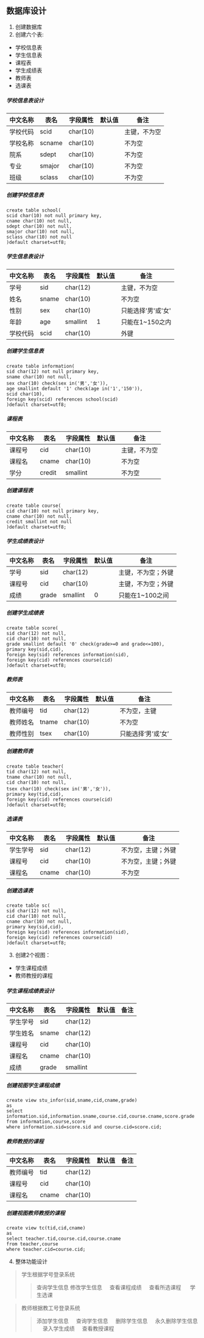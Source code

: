 ## 数据库设计

1. 创建数据库
2. 创建六个表:  
 * 学校信息表  
 * 学生信息表   
 * 课程表    
 * 学生成绩表       
 * 教师表     
 * 选课表
##### 学校信息表设计
| 中文名称 | 表名 | 字段属性 | 默认值 | 备注 |
|---------|-----|---------|--------|-----|  
| 学校代码 | scid | char(10) |   | 主键，不为空 |  
| 学校名称 | scname | char(10) |   | 不为空 |  
| 院系 | sdept | char(10) |   | 不为空 |  
| 专业 | smajor | char(10) |   | 不为空 |
| 班级 | sclass | char(10) |   | 不为空 | 
##### 创建学校信息表
```mysql
create table school(
scid char(10) not null primary key,
cname char(10) not null,
sdept char(10) not null,
smajor char(10) not null,
sclass char(10) not null
)default charset=utf8;
```
##### 学生信息表设计
| 中文名称 | 表名 | 字段属性 | 默认值 | 备注 |
|---------|-----|---------|--------|-----|  
| 学号 | sid | char(12) |   | 主键，不为空 |  
| 姓名 | sname | char(10) |   | 不为空 |  
| 性别 | sex | char(10) |   | 只能选择'男'或'女' |  
| 年龄 | age | smallint | 1 | 只能在1~150之内 |
| 学校代码 | scid | char(10) |   | 外键 |
##### 创建学生信息表
```mysql
create table information(
sid char(12) not null primary key,
sname char(10) not null,
sex char(10) check(sex in('男','女')),
age smallint default '1' check(age in('1','150')),
scid char(10),
foreign key(scid) references school(scid)
)default charset=utf8;
```
##### 课程表
| 中文名称 | 表名 | 字段属性 | 默认值 | 备注 |
|---------|-----|---------|--------|-----|  
| 课程号 | cid | char(10) |   | 主键，不为空 |  
| 课程名 | cname | char(10) |   | 不为空 |   
| 学分 | credit | smallint |  | 不为空 |
##### 创建课程表
```mysql
create table course(
cid char(10) not null primary key,
cname char(10) not null,
credit smallint not null
)default charset=utf8;
```
##### 学生成绩表设计
| 中文名称 | 表名 | 字段属性 | 默认值 | 备注 |
|---------|-----|---------|--------|-----|  
| 学号 | sid | char(12) |   | 主键，不为空；外键 |  
| 课程号 | cid | char(10) |   | 主键，不为空；外键 |   
| 成绩 | grade | smallint | 0 | 只能在1~100之间 |
##### 创建学生成绩表
```mysql
create table score(
sid char(12) not null,
cid char(10) not null,
grade smallint default '0' check(grade>=0 and grade<=100),
primary key(sid,cid),
foreign key(sid) references information(sid),
foreign key(cid) references course(cid)
)default charset=utf8;
```
##### 教师表
| 中文名称 | 表名 | 字段属性 | 默认值 | 备注 |
|---------|-----|---------|--------|-----|
| 教师编号 | tid | char(12) |   | 不为空，主键 |
| 教师姓名 | tname | char(10) |   | 不为空 |
| 教师性别 | tsex | char(10) |   |只能选择‘男’或‘女’ |
##### 创建教师表
```mysql
create table teacher(
tid char(12) not null,
tname char(10) not null,
cid char(10) not null,
tsex char(10) check(sex in('男','女')),
primary key(tid,cid),
foreign key(cid) references course(cid)
)default charset=utf8;
```
##### 选课表
| 中文名称 | 表名 | 字段属性 | 默认值 | 备注 |
|---------|-----|---------|--------|-----|
| 学生学号 | sid | char(12) |   | 不为空，主键；外键 |
| 课程号 | cid | char(10) |   | 不为空，主键；外键 |
| 课程名 | cname | char(10) |   | 不为空 |
##### 创建选课表
```mysql
create table sc(
sid char(12) not null,
cid char(10) not null,
cname char(10) not null,
primary key(sid,cid),
foreign key(sid) references information(sid),
foreign key(cid) references course(cid)
)default charset=utf8;
```
3. 创建2个视图： 
 * 学生课程成绩
 * 教师教授的课程
##### 学生课程成绩表设计
| 中文名称 | 表名 | 字段属性 | 默认值 | 备注 |
|---------|-----|---------|--------|-----|
| 学生学号 | sid | char(12) |   |   |
| 学生姓名 | sname | char(12) |   |   |
| 课程号 | cid | char(10) |   |   |
| 课程名 | cname | char(10) |   |   |
| 成绩 | grade | smallint |   |   |
##### 创建视图学生课程成绩
```mysql
create view stu_infor(sid,sname,cid,cname,grade)
as
select information.sid,information.sname,course.cid,course.cname,score.grade
from information,course,score
where information.sid=score.sid and course.cid=score.cid;
```
##### 教师教授的课程
| 中文名称 | 表名 | 字段属性 | 默认值 | 备注 |
|---------|-----|---------|--------|-----|
| 教师编号 | tid | char(12) |   |   |
| 课程号 | cid | char(10) |   |   |
| 课程名 | cname | char(10) |   |   |
##### 创建视图教师教授的课程
```mysql
create view tc(tid,cid,cname)
as
select teacher.tid,course.cid,course.cname
from teacher,course
where teacher.cid=course.cid;
```
4. 整体功能设计   
> 学生根据学号登录系统   
>> 查询学生信息
>> 修改学生信息     
>> 查看课程成绩     
>> 查看所选课程      
>> 学生选课

> 教师根据教工号登录系统    
>> 添加学生信息    
>> 查询学生信息    
>> 删除学生信息    
>> 永久删除学生信息    
>> 录入学生成绩    
>> 查看教授课程
